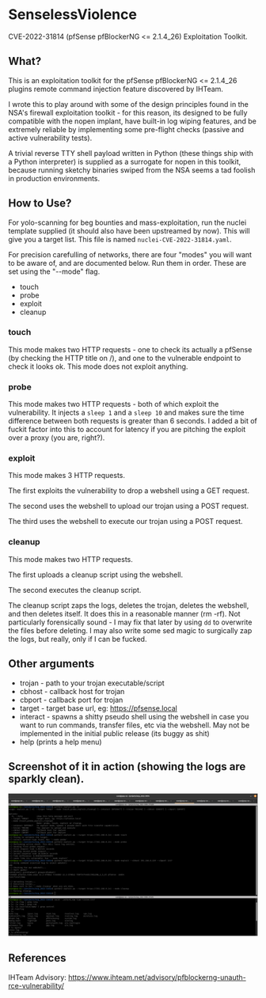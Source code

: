 # SenselessViolence
CVE-2022-31814 (pfSense pfBlockerNG <= 2.1.4_26) Exploitation Toolkit.

## What?
This is an exploitation toolkit for the pfSense pfBlockerNG <= 2.1.4_26 plugins remote command injection feature discovered by IHTeam.

I wrote this to play around with some of the design principles found in the NSA's firewall exploitation toolkit - for this reason, its designed to be fully compatible with the nopen implant, have built-in log wiping features, and be extremely reliable by implementing some pre-flight checks (passive and active vulnerability tests). 

A trivial reverse TTY shell payload written in Python (these things ship with a Python interpreter) is supplied as a surrogate for nopen in this toolkit, because running sketchy binaries swiped from the NSA seems a tad foolish in production environments. 

## How to Use?
For yolo-scanning for beg bounties and mass-exploitation, run the nuclei template supplied (it should also have been upstreamed by now). This will give you a target list. This file is named `nuclei-CVE-2022-31814.yaml`.

For precision carefulling of networks, there are four "modes" you will want to be aware of, and are documented below. Run them in order. These are set using the "--mode" flag.

- touch 
- probe
- exploit
- cleanup

### touch
This mode makes two HTTP requests - one to check its actually a pfSense (by checking the HTTP title on /), and one to the vulnerable endpoint to check it looks ok. This mode does not exploit anything. 

### probe
This mode makes two HTTP requests - both of which exploit the vulnerability. It injects a `sleep 1` and a `sleep 10` and makes sure the time difference between both requests is greater than 6 seconds. I added a bit of fuckit factor into this to account for latency if you are pitching the exploit over a proxy (you are, right?).

### exploit
This mode makes 3 HTTP requests. 

The first exploits the vulnerability to drop a webshell using a GET request.

The second uses the webshell to upload our trojan using a POST request.

The third uses the webshell to execute our trojan using a POST request.

### cleanup

This mode makes two HTTP requests.

The first uploads a cleanup script using the webshell.

The second executes the cleanup script.

The cleanup script zaps the logs, deletes the trojan, deletes the webshell, and then deletes itself. It does this in a reasonable manner (rm -rf). Not particularly forensically sound - I may fix that later by using `dd` to overwrite the files before deleting. I may also write some sed magic to surgically zap the logs, but really, only if I can be fucked. 

## Other arguments

- trojan - path to your trojan executable/script
- cbhost - callback host for trojan
- cbport - callback port for trojan
- target - target base url, eg: https://pfsense.local
- interact - spawns a shitty pseudo shell using the webshell in case you want to run commands, transfer files, etc via the webshell. May not be implemented in the initial public release (its buggy as shit)
- help (prints a help menu)

## Screenshot of it in action (showing the logs are sparkly clean).
![screenshot](https://github.com/EvergreenCartoons/SenselessViolence/blob/main/Screenshot%20from%202022-09-18%2016-03-39.png?raw=true)

## References
IHTeam Advisory: https://www.ihteam.net/advisory/pfblockerng-unauth-rce-vulnerability/
